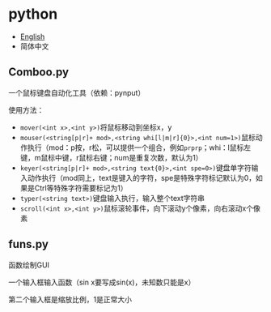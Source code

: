 # python
- [English](./README.md)
- 简体中文
## Comboo.py
一个鼠标键盘自动化工具（依赖：pynput）

使用方法：
+ `mover(<int x>,<int y>)`将鼠标移动到坐标x，y
+ `mouser(<string[p|r]+ mod>,<string whi[l|m|r]{0}>,<int num=1>)`鼠标动作执行（mod：p按，r松，可以提供一个组合，例如`prprp`；whi：l鼠标左键，m鼠标中键，r鼠标右键；num是重复次数，默认为1）
+ `keyer(<string[p|r]+ mod>,<string text{0}>,<int spe=0>)`键盘单字符输入动作执行（mod同上，text是键入的字符，spe是特殊字符标记默认为0，如果是Ctrl等特殊字符需要标记为1）
+ `typer(<string text>)`键盘输入执行，输入整个text字符串
+ `scroll(<int x>,<int y>)`鼠标滚轮事件，向下滚动y个像素，向右滚动x个像素

## funs.py
函数绘制GUI

一个输入框输入函数（sin x要写成sin(x)，未知数只能是x）

第二个输入框是缩放比例，1是正常大小
